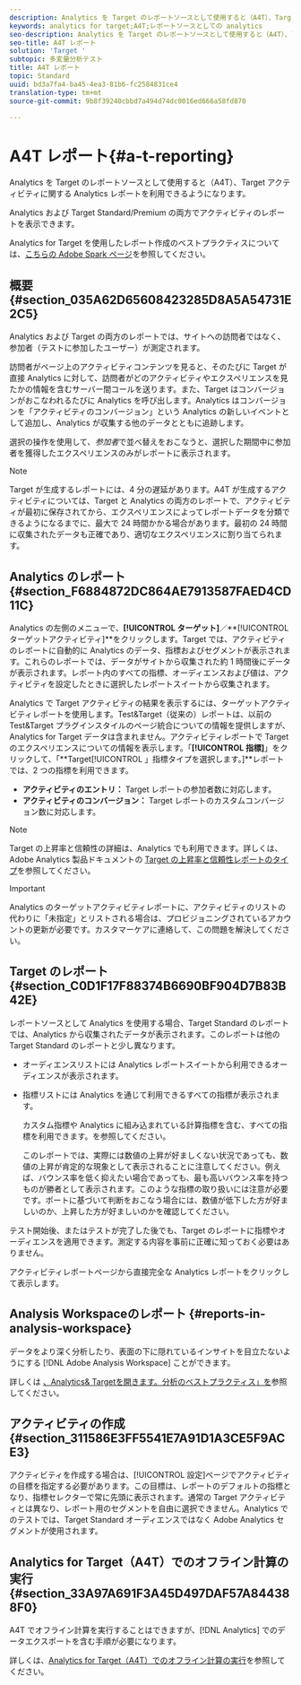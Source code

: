 ```yaml
---
description: Analytics を Target のレポートソースとして使用すると（A4T）、Target アクティビティに関する Analytics レポートを利用できるようになります。
keywords: analytics for target;A4T;レポートソースとしての analytics
seo-description: Analytics を Target のレポートソースとして使用すると（A4T）、Target アクティビティに関する Analytics レポートを利用できるようになります。
seo-title: A4T レポート
solution: 'Target '
subtopic: 多変量分析テスト
title: A4T レポート
topic: Standard
uuid: bd3a7fa4-ba45-4ea3-81b6-fc2584831ce4
translation-type: tm+mt
source-git-commit: 9b8f39240cbbd7a494d74dc0016ed666a58fd870

---
```



# A4T レポート{#a-t-reporting}

Analytics を Target のレポートソースとして使用すると（A4T）、Target アクティビティに関する Analytics レポートを利用できるようになります。

Analytics および Target Standard/Premium の両方でアクティビティのレポートを表示できます。

Analytics for Target を使用したレポート作成のベストプラクティスについては、[こちらの Adobe Spark ページ](https://spark.adobe.com/page/Lo3Spm4oBOvwF/)を参照してください。

## 概要 {#section_035A62D65608423285D8A5A54731E2C5}

Analytics および Target の両方のレポートでは、サイトへの訪問者ではなく、参加者（テストに参加したユーザー）が測定されます。

訪問者がページ上のアクティビティコンテンツを見ると、そのたびに Target が直接 Analytics に対して、訪問者がどのアクティビティやエクスペリエンスを見たかの情報を含むサーバー間コールを送ります。また、Target はコンバージョンがおこなわれるたびに Analytics を呼び出します。Analytics はコンバージョンを「アクティビティのコンバージョン」という Analytics の新しいイベントとして追加し、Analytics が収集する他のデータとともに追跡します。

選択の操作を使用して、*参加者*で並べ替えをおこなうと、選択した期間中に参加者を獲得したエクスペリエンスのみがレポートに表示されます。

>[!NOTE]
>
>Target が生成するレポートには、4 分の遅延があります。A4T が生成するアクティビティについては、Target と Analytics の両方のレポートで、アクティビティが最初に保存されてから、エクスペリエンスによってレポートデータを分類できるようになるまでに、最大で 24 時間かかる場合があります。最初の 24 時間に収集されたデータも正確であり、適切なエクスペリエンスに割り当てられます。

## Analytics のレポート {#section_F6884872DC864AE7913587FAED4CD11C}

Analytics の左側のメニューで、**[!UICONTROL ターゲット]**／**[!UICONTROL ターゲットアクティビティ]**をクリックします。Target では、アクティビティのレポートに自動的に Analytics のデータ、指標およびセグメントが表示されます。これらのレポートでは、データがサイトから収集された約 1 時間後にデータが表示されます。レポート内のすべての指標、オーディエンスおよび値は、アクティビティを設定したときに選択したレポートスイートから収集されます。

Analytics で Target アクティビティの結果を表示するには、ターゲットアクティビティレポートを使用します。Test&amp;Target（従来の）レポートは、以前の Test&amp;Target プラグインスタイルのページ統合についての情報を提供しますが、Analytics for Target データは含まれません。アクティビティレポートで Target のエクスペリエンスについての情報を表示します。「**[!UICONTROL 指標]**」をクリックして、「**Target[!UICONTROL 」指標タイプを選択します。]**レポートでは、2 つの指標を利用できます。

* **アクティビティのエントリ：** Target レポートの参加者数に対応します。
* **アクティビティのコンバージョン：** Target レポートのカスタムコンバージョン数に対応します。

>[!NOTE]
>
>Target の上昇率と信頼性の詳細は、Analytics でも利用できます。詳しくは、Adobe Analytics 製品ドキュメントの [Target の上昇率と信頼性レポートのタイプ](https://marketing.adobe.com/resources/help/en_US/reference/report_target_lift_confidence.html)を参照してください。

>[!IMPORTANT]
>
>Analytics のターゲットアクティビティレポートに、アクティビティのリストの代わりに「未指定」とリストされる場合は、プロビジョニングされているアカウントの更新が必要です。カスタマーケアに連絡して、この問題を解決してください。

## Target のレポート {#section_C0D1F17F88374B6690BF904D7B83B42E}

レポートソースとして Analytics を使用する場合、Target Standard のレポートでは、Analytics から収集されたデータが表示されます。このレポートは他の Target Standard のレポートと少し異なります。

* オーディエンスリストには Analytics レポートスイートから利用できるオーディエンスが表示されます。
* 指標リストには Analytics を通じて利用できるすべての指標が表示されます。

   カスタム指標や Analytics に組み込まれている計算指標を含む、すべての指標を利用できます。を参照してください。

   このレポートでは、実際には数値の上昇が好ましくない状況であっても、数値の上昇が肯定的な現象として表示されることに注意してください。例えば、バウンス率を低く抑えたい場合であっても、最も高いバウンス率を持つものが勝者として表示されます。このような指標の取り扱いには注意が必要です。ポートに基づいて判断をおこなう場合には、数値が低下した方が好ましいのか、上昇した方が好ましいのかを確認してください。

テスト開始後、またはテストが完了した後でも、Target のレポートに指標やオーディエンスを適用できます。測定する内容を事前に正確に知っておく必要はありません。

アクティビティレポートページから直接完全な Analytics レポートをクリックして表示します。

## Analysis Workspaceのレポート {#reports-in-analysis-workspace}

データをより深く分析したり、表面の下に隠れているインサイトを目立たないようにする [!DNL Adobe Analysis Workspace] ことができます。

詳しくは [、Analytics&amp; Targetを開きます。分析のベストプラクティス」を](https://spark.adobe.com/page/Lo3Spm4oBOvwF/)参照してください。

## アクティビティの作成 {#section_311586E3FF5541E7A91D1A3CE5F9ACE3}

アクティビティを作成する場合は、[!UICONTROL 設定]ページでアクティビティの目標を指定する必要があります。この目標は、レポートのデフォルトの指標となり、指標セレクターで常に先頭に表示されます。通常の Target アクティビティとは異なり、レポート用のセグメントを自由に選択できません。Analytics でのテストでは、Target Standard オーディエンスではなく Adobe Analytics セグメントが使用されます。

## Analytics for Target（A4T）でのオフライン計算の実行{#section_33A97A691F3A45D497DAF57A844388F0}

A4T でオフライン計算を実行することはできますが、[!DNL Analytics] でのデータエクスポートを含む手順が必要になります。

詳しくは、[Analytics for Target（A4T）でのオフライン計算の実行](../../c-reports/conversion-rate.md#concept_0D0002A1EBDF420E9C50E2A46F36629B)を参照してください。
